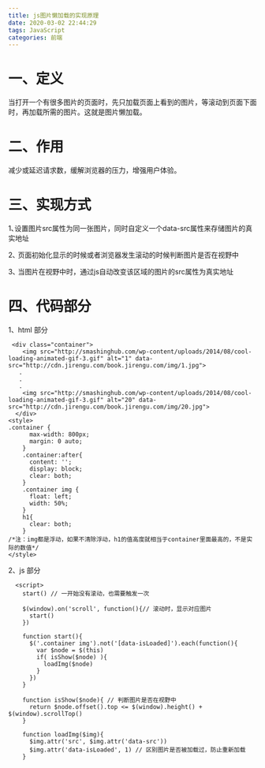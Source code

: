 ```yaml
---
title: js图片懒加载的实现原理
date: 2020-03-02 22:44:29
tags: JavaScript
categories: 前端
---
```

<script type="text/javascript" src="/js/bai.js"></script>

# 一、定义
当打开一个有很多图片的页面时，先只加载页面上看到的图片，等滚动到页面下面时，再加载所需的图片。这就是图片懒加载。

# 二、作用
减少或延迟请求数，缓解浏览器的压力，增强用户体验。

# 三、实现方式

<!-- more -->

1､设置图片src属性为同一张图片，同时自定义一个data-src属性来存储图片的真实地址<br>

2､ 页面初始化显示的时候或者浏览器发生滚动的时候判断图片是否在视野中<br>

3､ 当图片在视野中时，通过js自动改变该区域的图片的src属性为真实地址

# 四、代码部分

1、html 部分

```
 <div class="container">
    <img src="http://smashinghub.com/wp-content/uploads/2014/08/cool-loading-animated-gif-3.gif" alt="1" data-src="http://cdn.jirengu.com/book.jirengu.com/img/1.jpg">
   .
   .
   .
    <img src="http://smashinghub.com/wp-content/uploads/2014/08/cool-loading-animated-gif-3.gif" alt="20" data-src="http://cdn.jirengu.com/book.jirengu.com/img/20.jpg">
  </div>
<style>
.container {
      max-width: 800px;
      margin: 0 auto;
    }
    .container:after{
      content: '';
      display: block;
      clear: both;
    }
    .container img {
      float: left;
      width: 50%;
    }
    h1{
      clear: both;
    } 
/*注：img都是浮动，如果不清除浮动，h1的值高度就相当于container里面最高的，不是实际的数值*/
</style>
```

2、js 部分
```
  <script>
    start() // 一开始没有滚动，也需要触发一次 

    $(window).on('scroll', function(){// 滚动时，显示对应图片
      start()
    })

    function start(){
      $('.container img').not('[data-isLoaded]').each(function(){
        var $node = $(this)
        if( isShow($node) ){
          loadImg($node)
        }
      })
    }

    function isShow($node){ // 判断图片是否在视野中
      return $node.offset().top <= $(window).height() + $(window).scrollTop()
    }

    function loadImg($img){ 
      $img.attr('src', $img.attr('data-src'))
      $img.attr('data-isLoaded', 1) // 区别图片是否被加载过，防止重新加载
    }
```